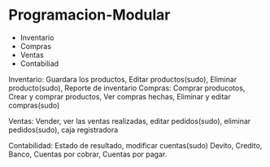 # Programacion-Modular
- Inventario
- Compras 
- Ventas
- Contabiliad

Inventario: Guardara los productos, Editar productos(sudo), Eliminar producto(sudo), Reporte de inventario
Compras: Comprar producotos, Crear y comprar productos, Ver compras hechas, Eliminar y editar compras(sudo)

Ventas: Vender, ver las ventas realizadas, editar pedidos(sudo), eliminar pedidos(sudo), caja registradora

Contabilidad: Estado de resultado, modificar cuentas(sudo) Devito, Credito, Banco, Cuentas por cobrar, Cuentas por pagar.
